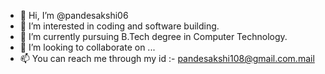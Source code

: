 - 👋 Hi, I’m @pandesakshi06
- 👀 I’m interested in coding and software building.
- 🌱 I’m currently pursuing B.Tech degree in Computer Technology.
- 💞️ I’m looking to collaborate on ...
- 📫 You can reach me through my id :- pandesakshi108@gmail.com.mail 

<!---
pandesakshi06/pandesakshi06 is a ✨ special ✨ repository because its `README.md` (this file) appears on your GitHub profile.
You can click the Preview link to take a look at your changes.
--->
